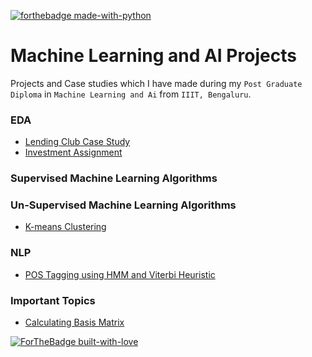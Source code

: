 [![forthebadge made-with-python](http://ForTheBadge.com/images/badges/made-with-python.svg)](https://www.python.org/)

# Machine Learning and AI Projects
Projects and Case studies which I have made during my `Post Graduate Diploma` in `Machine Learning and Ai` from `IIIT, Bengaluru`.

### EDA
* [Lending Club Case Study](https://github.com/KarthikKaiplody/PGDMLAI_IIIT-B/tree/main/LendingClubCasestudy)
* [Investment Assignment](https://github.com/KarthikKaiplody/PGDMLAI_IIIT-B/tree/main/InvestmentAssignment)

### Supervised Machine Learning Algorithms

### Un-Supervised Machine Learning Algorithms
* [K-means Clustering](https://github.com/KarthikKaiplody/PGDMLAI_IIIT-B/tree/main/K_means_clustering)

### NLP
* [POS Tagging using HMM and Viterbi Heuristic](https://github.com/KarthikKaiplody/PGDMLAI_IIIT-B/blob/main/NLP/HMM%2B_based%2BPOS%2Btagging_%2BAssignment.ipynb)

### Important Topics
* [Calculating Basis Matrix](https://github.com/KarthikKaiplody/PGDMLAI_IIIT-B/blob/main/Basis_Matrix_Calculation.ipynb)


[![ForTheBadge built-with-love](http://ForTheBadge.com/images/badges/built-with-love.svg)](https://GitHub.com/karthikkaiplody/)
